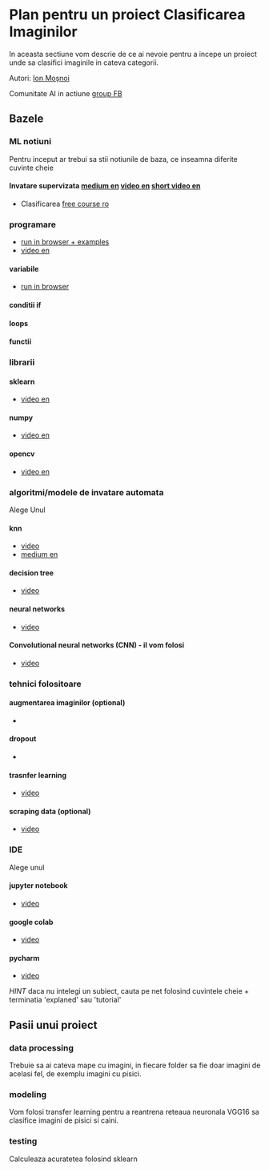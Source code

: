 # Plan pentru un proiect Clasificarea Imaginilor
In aceasta sectiune vom descrie de ce ai nevoie pentru a incepe un proiect unde sa clasifici imaginile in cateva categorii.

Autori: [Ion Moșnoi](https://www.linkedin.com/in/ionmosnoi/) 

Comunitate AI in actiune [group FB](https://www.facebook.com/groups/aiinactiune)

## Bazele

### ML notiuni
Pentru inceput ar trebui sa stii notiunile de baza, ce inseamna diferite cuvinte cheie
#### Invatare supervizata [medium en](https://towardsdatascience.com/a-brief-introduction-to-supervised-learning-54a3e3932590) [video en](https://www.youtube.com/watch?v=kE5QZ8G_78c&ab_channel=Simplilearn) [short video en](https://www.youtube.com/watch?v=TJveOYsK6MY&ab_channel=Quantopian)
* Clasificarea [free course ro](https://course.elementsofai.com/) 


### programare 
* [run in browser + examples](https://www.w3schools.com/python/default.asp)
* [video en](https://www.youtube.com/watch?v=QXeEoD0pB3E&list=PLsyeobzWxl7poL9JTVyndKe62ieoN-MZ3&ab_channel=Telusko)
#### variabile
* [run in browser](https://www.w3schools.com/python/python_variables.asp)
#### conditii if
#### loops
#### functii

### librarii
#### sklearn
* [video en](https://www.youtube.com/watch?v=rvVkVsG49uU&ab_channel=GoogleCloudTech)
#### numpy
* [video en](https://www.youtube.com/watch?v=xECXZ3tyONo&ab_channel=PythonProgrammer)
#### opencv
* [video en](https://www.youtube.com/watch?v=kdLM6AOd2vc&list=PLS1QulWo1RIa7D1O6skqDQ-JZ1GGHKK-K&ab_channel=ProgrammingKnowledge)


### algoritmi/modele de invatare automata
Alege Unul
#### knn
* [video](https://www.youtube.com/watch?v=UqYde-LULfs&ab_channel=ThalesSehnK%C3%B6rting)
* [medium en](https://towardsdatascience.com/machine-learning-basics-with-the-k-nearest-neighbors-algorithm-6a6e71d01761)
#### decision tree
* [video](https://www.youtube.com/watch?v=a5yWr1hr6QY&ab_channel=MBAbullshitDotCom)
#### neural networks
* [video]()
#### Convolutional neural networks (CNN) - il vom folosi
* [video]()

### tehnici folositoare
#### augmentarea imaginilor (optional)
* []()
#### dropout
* []()
#### trasnfer learning
* [video]()
#### scraping data (optional)
* [video]()



### IDE
Alege unul
#### jupyter notebook
* [video](https://www.youtube.com/watch?v=HW29067qVWk&ab_channel=CoreySchafer)
#### google colab 
* [video](https://www.youtube.com/watch?v=inN8seMm7UI&t=3s&ab_channel=TensorFlow)
#### pycharm
* [video](https://www.youtube.com/watch?v=56bPIGf4us0&ab_channel=TechWithTim)


*HINT* daca nu intelegi un subiect, cauta pe net folosind cuvintele cheie + terminatia 'explaned' sau 'tutorial'

## Pasii unui proiect
### data processing
Trebuie sa ai cateva mape cu imagini, in fiecare folder sa fie doar imagini de acelasi fel, de exemplu imagini cu pisici.
### modeling
Vom folosi transfer learning pentru a reantrena reteaua neuronala VGG16 sa clasifice imagini de pisici si caini.
### testing
Calculeaza acuratetea folosind sklearn
